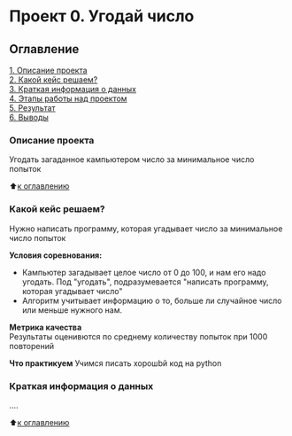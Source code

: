 # Проект 0. Угодай число

## Оглавление
[1. Описание проекта](https://github.com/AraratMar/student_data_science/tree/branch/project_0/README.md#Описание_проекта)  
[2. Какой кейс решаем?](https://github.com/AraratMar/student_data_science/tree/branch/project_0/README.md#Какой_кейс_решаем?)  
[3. Краткая информация о данных](https://github.com/AraratMar/student_data_science/tree/branch/project_0/README.md#Краткая_информация_о_данных)  
[4. Этапы работы над проектом](https://github.com/AraratMar/student_data_science/tree/branch/project_0/README.md#Этапы_работы_над_проектом)  
[5. Результат](https://github.com/AraratMar/student_data_science/tree/branch/project_0/README.md#Результат)  
[6. Выводы](https://github.com/AraratMar/student_data_science/tree/branch/project_0/README.md#Выводы)

### Описание проекта
Угодать загаданное кампьютером число за минимальное число попыток

:arrow_up:[к оглавлению](https://github.com/AraratMar/student_data_science/tree/branch/project_0/README.md#Оглавление)


### Какой кейс решаем?
Нужно написать программу, которая угадывает число за минимальное число попыток

**Условия соревнования:**
- Кампьютер загадывает целое число от 0 до 100, и нам его надо угодать. Под "угодать", подразумевается "написать программу, которая угадывает число"
- Алгоритм учитывает информацию о то, больше ли случайное число или меньше нужного нам.

**Метрика качества**  
Результаты оценивются по среднему количеству попыток при 1000 повторений

**Что практикуем**
Учимся писать хорошbй код на python 
### Краткая информация о данных
....


:arrow_up:[к оглавлению](https://github.com/AraratMar/student_data_science/tree/branch/project_0/README.md#Оглавление)


